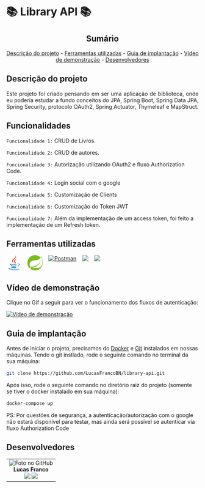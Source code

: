 # 📚 Library API 📚

<div align="center">
 <h2> Sumário</h2>
  <a href="#descrição-do-projeto">Descrição do projeto</a> -
  <a href="#ferramentas-utilizadas">Ferramentas utilizadas</a> - 
  <a href="#guia-de-implantação">Guia de implantação</a> -
  <a href="#vídeo-de-demonstração">Vídeo de demonstração</a> -
  <a href="#desenvolvedores">Desenvolvedores</a>
</div>

## Descrição do projeto

<p align="justify">
Este projeto foi criado pensando em ser uma aplicação de biblioteca, onde eu poderia estudar a fundo conceitos do JPA, Spring Boot, Spring Data JPA, Spring Security, protocolo OAuth2, Spring Actuator, Thymeleaf e MapStruct.
</p>

## Funcionalidades

`Funcionalidade 1:` CRUD de Livros.

`Funcionalidade 2:` CRUD de autores.

`Funcionalidade 3:` Autorização utilizando OAuth2 e fluxo Authorization Code.

`Funcionalidade 4:` Login social com o google

`Funcionalidade 5:` Customização de Clients

`Funcionalidade 6:` Customização do Token JWT

`Funcionalidade 7:` Além da implementação de um access token, foi feito a implementação de um Refresh token.

## Ferramentas utilizadas
<div style="display: flex; gap: 15px">
<a href="https://www.java.com" target="_blank"> 
    <img src="https://raw.githubusercontent.com/devicons/devicon/master/icons/java/java-original.svg" alt="Java" width="40" height="40"/> 
</a>

<a href="https://spring.io/" target="_blank"> 
    <img src="https://raw.githubusercontent.com/devicons/devicon/master/icons/spring/spring-original.svg" alt="Spring" width="40" height="40"/> 
</a>

<a href="https://www.postman.com/" target="_blank"> 
    <img src="https://cdn.jsdelivr.net/gh/devicons/devicon@latest/icons/postman/postman-original.svg" alt="Postman" width="40" /> 
</a>

<a href="https://www.postgresql.org/" target="_blank">
    <img src="https://cdn.jsdelivr.net/gh/devicons/devicon@latest/icons/postgresql/postgresql-plain.svg" width="40"/>
</a>

<a href="https://www.docker.com/" target="_blank">
    <img src="https://cdn.jsdelivr.net/gh/devicons/devicon@latest/icons/docker/docker-plain.svg" width="40"/>
</a>

</div>

## Vídeo de demonstração

Clique no Gif a seguir para ver o funcionamento dos fluxos de autenticação:

[![Vídeo de demonstração](https://i.ytimg.com/an_webp/NKO6Tibq5RY/mqdefault_6s.webp?du=3000&sqp=CKqzir0G&rs=AOn4CLAMuDrOyTC-yEszHAmv4xwyhOw_qg)](https://www.youtube.com/embed/NKO6Tibq5RY?si=9rZ--VaUI6_6tKty)

## Guia de implantação
Antes de iniciar o projeto, precisamos do [Docker](https://www.docker.com/) e [Git](https://git-scm.com/) instalados em nossas máquinas.
Tendo o git instlado, rode o seguinte comando no terminal da sua máquina:
``` bash
git clone https://github.com/LucasFrancoBN/library-api.git
```
Após isso, rode o seguinte comando no diretório raiz do projeto (somente se tiver o docker instalado em sua máquina): 
``` bash
docker-compose up
```

PS: Por questões de segurança, a autenticação/autorização com o google não estará disponível para testar, mas ainda será possível se autenticar via fluxo Authorization Code

## Desenvolvedores
<table align="center">
  <tr>
    <td align="center">
      <div>
        <img src="https://avatars.githubusercontent.com/LucasFrancoBN" width="120px;" alt="Foto no GitHub" class="profile"/><br>
          <b> Lucas Franco   </b><br>
            <a href="https://www.linkedin.com/in/lucas-franco-barbosa-navarro-a51937221/" alt="Linkedin"><img src="https://img.shields.io/badge/LinkedIn-0077B5?style=for-the-badge&logo=linkedin&logoColor=white" height="20"></a>
            <a href="https://github.com/LucasFrancoBN" alt="Github"><img src="https://img.shields.io/badge/GitHub-100000?style=for-the-badge&logo=github&logoColor=white" height="20"></a>
      </div>
    </td>
  </tr>
</table>
